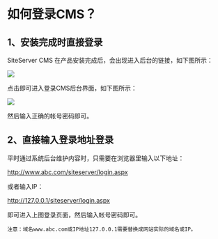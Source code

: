 # 如何登录CMS？


## 1、安装完成时直接登录

SiteServer CMS 在产品安装完成后，会出现进入后台的链接，如下图所示：

![](/assets/245.jpg)

点击即可进入登录CMS后台界面，如下图所示：

![](/assets/212.jpg)

然后输入正确的帐号密码即可。

## 2、直接输入登录地址登录

平时通过系统后台维护内容时，只需要在浏览器里输入以下地址：

http://www.abc.com/siteserver/login.aspx

或者输入IP：

http://127.0.0.1/siteserver/login.aspx

即可进入上图登录页面，然后输入帐号密码即可。

    注意：域名www.abc.com或IP地址127.0.0.1需要替换成网站实际的域名或IP。


